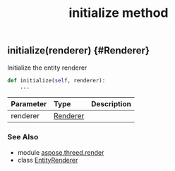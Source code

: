 ﻿---
title: initialize method
second_title: Aspose.3D for Python via .NET API References
description: 
type: docs
weight: 50
url: /python-net/aspose.threed.render/entityrenderer/initialize/
is_root: false
---

## initialize(renderer) {#Renderer}

Initialize the entity renderer



```python
def initialize(self, renderer):
    ...
```


| Parameter | Type | Description |
| :- | :- | :- |
| renderer | [Renderer](/3d/python-net/aspose.threed.render/renderer) |  |



### See Also
* module [aspose.threed.render](../../)
* class [EntityRenderer](/3d/python-net/aspose.threed.render/entityrenderer)

